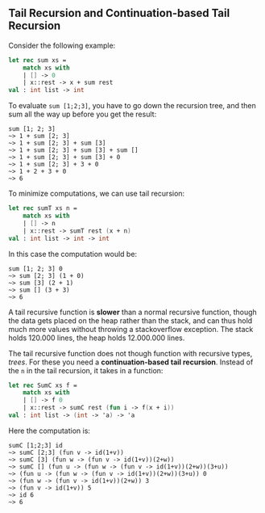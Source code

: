 ## Tail Recursion and Continuation-based Tail Recursion

Consider the following example:

```fsharp
let rec sum xs = 
    match xs with
    | [] -> 0
    | x::rest -> x + sum rest
val : int list -> int
```

To evaluate `sum [1;2;3]`, you have to go down the recursion tree, and then sum all the way up before you get the result:

```
sum [1; 2; 3]
~> 1 + sum [2; 3]
~> 1 + sum [2; 3] + sum [3]
~> 1 + sum [2; 3] + sum [3] + sum []
~> 1 + sum [2; 3] + sum [3] + 0
~> 1 + sum [2; 3] + 3 + 0
~> 1 + 2 + 3 + 0
~> 6
```

To minimize computations, we can use tail recursion:

```fsharp
let rec sumT xs n =
    match xs with
    | [] -> n
    | x::rest -> sumT rest (x + n)
val : int list -> int -> int
```

In this case the computation would be:

```
sum [1; 2; 3] 0
~> sum [2; 3] (1 + 0)
~> sum [3] (2 + 1)
~> sum [] (3 + 3)
~> 6
```

A tail recursive function is **slower** than a normal recursive function, though the data gets placed on the heap rather than the stack, and can thus hold much more values without throwing a stackoverflow exception. The stack holds 120.000 lines, the heap holds 12.000.000 lines.

The tail recursive function does not though function with recursive types, *trees*. For these you need a **continuation-based tail recursion**. Instead of the `n` in the tail recursion, it takes in a function:

```fsharp
let rec SumC xs f =
    match xs with
    | [] -> f 0
    | x::rest -> sumC rest (fun i -> f(x + i))
val : int list -> (int -> 'a) -> 'a
```

Here the computation is:

```
sumC [1;2;3] id
~> sumC [2;3] (fun v -> id(1+v))
~> sumC [3] (fun w -> (fun v -> id(1+v))(2+w))
~> sumC [] (fun u -> (fun w -> (fun v -> id(1+v))(2+w))(3+u))
~> (fun u -> (fun w -> (fun v -> id(1+v))(2+w))(3+u)) 0
~> (fun w -> (fun v -> id(1+v))(2+w)) 3
~> (fun v -> id(1+v)) 5
~> id 6
~> 6
```
